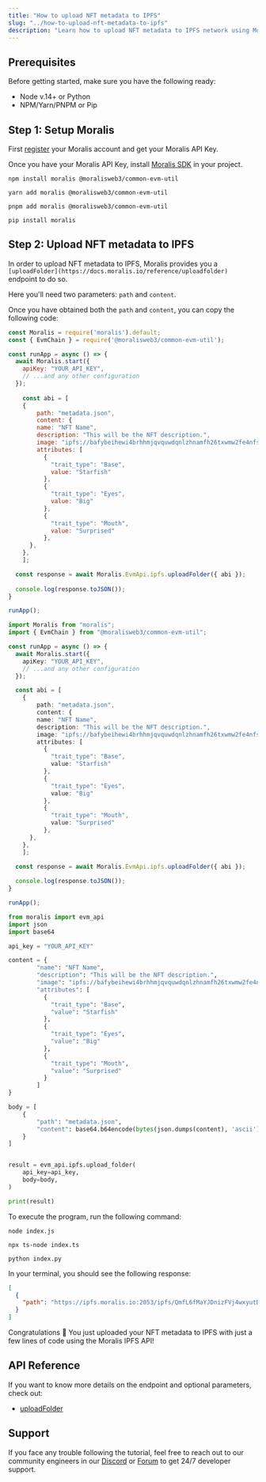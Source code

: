 ```yaml
---
title: "How to upload NFT metadata to IPFS"
slug: "../how-to-upload-nft-metadata-to-ipfs"
description: "Learn how to upload NFT metadata to IPFS network using Moralis IPFS API."
---
```

## Prerequisites

Before getting started, make sure you have the following ready:

- Node v.14+ or Python
- NPM/Yarn/PNPM or Pip

## Step 1: Setup Moralis

First [register](/docs/quickstart) your Moralis account and get your Moralis API Key.

Once you have your Moralis API Key, install [Moralis SDK](/docs/moralis-sdk) in your project.

```shell npm
npm install moralis @moralisweb3/common-evm-util
```
```shell yarn
yarn add moralis @moralisweb3/common-evm-util
```
```shell pnpm
pnpm add moralis @moralisweb3/common-evm-util
```
```Text pip
pip install moralis
```



## Step 2: Upload NFT metadata to IPFS

In order to upload NFT metadata to IPFS, Moralis provides you a `[uploadFolder](https://docs.moralis.io/reference/uploadfolder)` endpoint to do so.

Here you'll need two parameters: `path` and `content`.

Once you have obtained both the `path` and `content`, you can copy the following code:

```javascript index.js
const Moralis = require('moralis').default;
const { EvmChain } = require('@moralisweb3/common-evm-util');

const runApp = async () => {
  await Moralis.start({
    apiKey: "YOUR_API_KEY",
    // ...and any other configuration
  });
  
	const abi = [
    {
    	path: "metadata.json",
    	content: {
      	name: "NFT Name",
        description: "This will be the NFT description.",
        image: "ipfs://bafybeihewi4brhhmjqvquwdqnlzhnamfh26txwmw2fe4nfswfckpthowna/brandResoursesMage2.svg",
        attributes: [
          {
            "trait_type": "Base", 
            value: "Starfish"
          }, 
          {
            "trait_type": "Eyes", 
            value: "Big"
          }, 
          {
            "trait_type": "Mouth", 
            value: "Surprised"
          }, 
      },
    },
	];

  const response = await Moralis.EvmApi.ipfs.uploadFolder({ abi });
  
  console.log(response.toJSON());
}

runApp();
```
```typescript index.ts
import Moralis from "moralis";
import { EvmChain } from "@moralisweb3/common-evm-util";

const runApp = async () => {
  await Moralis.start({
    apiKey: "YOUR_API_KEY",
    // ...and any other configuration
  });

  const abi = [
    {
    	path: "metadata.json",
    	content: {
      	name: "NFT Name",
        description: "This will be the NFT description.",
        image: "ipfs://bafybeihewi4brhhmjqvquwdqnlzhnamfh26txwmw2fe4nfswfckpthowna/brandResoursesMage2.svg",
        attributes: [
          {
            "trait_type": "Base", 
            value: "Starfish"
          }, 
          {
            "trait_type": "Eyes", 
            value: "Big"
          }, 
          {
            "trait_type": "Mouth", 
            value: "Surprised"
          }, 
      },
    },
	];

  const response = await Moralis.EvmApi.ipfs.uploadFolder({ abi });
  
  console.log(response.toJSON());
}

runApp();
```
```python index.py
from moralis import evm_api
import json
import base64

api_key = "YOUR_API_KEY"

content = {
      	"name": "NFT Name",
        "description": "This will be the NFT description.",
        "image": "ipfs://bafybeihewi4brhhmjqvquwdqnlzhnamfh26txwmw2fe4nfswfckpthowna/brandResoursesMage2.svg",
        "attributes": [
          {
            "trait_type": "Base", 
            "value": "Starfish"
          }, 
          {
            "trait_type": "Eyes", 
            "value": "Big"
          }, 
          {
            "trait_type": "Mouth", 
            "value": "Surprised"
          }
        ]
}

body = [
    {
    	"path": "metadata.json",
    	"content": base64.b64encode(bytes(json.dumps(content), 'ascii')).decode('ascii')
    }
]


result = evm_api.ipfs.upload_folder(
    api_key=api_key,
    body=body,
)

print(result)
```



To execute the program, run the following command:

```shell Shell (JavaScript)
node index.js
```
```Text Shell (TypeScript)
npx ts-node index.ts
```
```Text Shell (Python)
python index.py
```



In your terminal, you should see the following response:

```json
[
  {
    "path": "https://ipfs.moralis.io:2053/ipfs/QmfL6fMaYJDnizFVj4wxyutDnGMePG2JL95rN2A5mcWyB1/moralis/logo.jpg"
  }
]
```



Congratulations 🥳 You just uploaded your NFT metadata to IPFS with just a few lines of code using the Moralis IPFS API!

## API Reference

If you want to know more details on the endpoint and optional parameters, check out:

- [uploadFolder](https://docs.moralis.io/reference/uploadfolder)

## Support

If you face any trouble following the tutorial, feel free to reach out to our community engineers in our [Discord](https://moralis.io/discord) or [Forum](https://forum.moralis.io) to get 24/7 developer support.